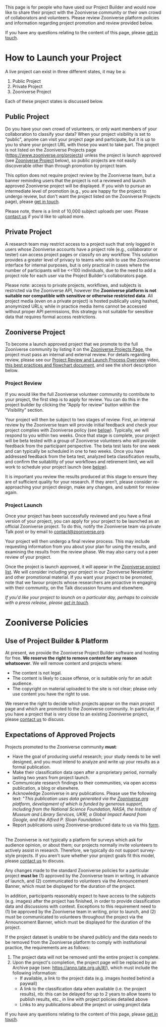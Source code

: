 This page is for people who have used our Project Builder and would now like to share their project with the Zooniverse community or their own crowd of collaborators and volunteers. Please review Zooniverse platform policies and information regarding project promotion and review provided below.
&nbsp;

If you have any questions relating to the content of this page, please [get in touch](https://www.zooniverse.org/about#contact).

# How to Launch your Project
A live project can exist in three different states, it may be a:

1. Public Project
2. Private Project
3. Zooniverse Project

Each of these project states is discussed below.
&nbsp;

## Public Project
Do you have your own crowd of volunteers, or only want members of your collaboration to classify your data? When your project visibility is set to "public", anyone can visit your project page and participate, but it is up to you to share your project URL with those you want to take part. The project is not listed on the Zooniverse Projects page (https://www.zooniverse.org/projects) unless the project is launch approved (see [Zooniverse Project](#zooniverse-project) below), so public projects are not easily discoverable other than through promotion by project team.

This option does not require project review by the Zooniverse team, but a banner reminding users that the project is not a reviewed and launch approved Zooniverse project will be displayed. If you wish to pursue an intermediate level of promotion (e.g., you are happy for the project to undergo review, but don't want the project listed on the Zooniverse Projects page), please [get in touch](https://www.zooniverse.org/about#contact).

Please note, there is a limit of 10,000 subject uploads per user. Please [contact us](https://www.zooniverse.org/about#contact) if you'd like to upload more.
&nbsp;

## Private Project
A research team may restrict access to a project such that only logged in users whose Zooniverse accounts have a project role (e.g., collaborator or tester) can access project pages or classify on any workflow. This solution provides a greater level of privacy to teams who wish to use the Zooniverse interface for internal purposes, but is only practical in cases where the number of participants will be <<100 individuals, due to the need to add a project role for each user via the Project Builder's collaborators page.

Please note: access to private projects, workflows, and subjects is restricted via the Zooniverse API, however the **Zooniverse platform is not suitable nor compatible with sensitive or otherwise restricted data**. All project media (even on a private project) is hosted publically using hashed, anonymized URLs; while in practice media items cannot be accessed without proper API permissions, this strategy is not suitable for sensitive data that requires formal access restrictions.

## Zooniverse Project
To become a launch approved project that we promote to the full Zooniverse community by listing it on the [Zooniverse Projects Page](https://www.zooniverse.org/projects), the project must pass an internal and external review. For details regarding review, please see our [Project Review and Launch Process Overview](+tab+https://vimeo.com/534941470) video, [this best practices and flowchart document](https://docs.google.com/document/d/1SJmOdGmpzYGyKpSnFt_tEe_BZIc2Bzmc3kKlWw-gX68/edit?usp=sharing), and see the short description below. 

### Project Review
If you would like the full Zooniverse volunteer community to contribute to your project, the first step is to apply for review. You can do this in the project builder by clicking the “Apply for review” button within the “Visibility” section.

Your project will then be subject to two stages of review. First, an internal review by the Zooniverse team will provide initial feedback and check your project complies with Zooniverse policy (see [below](#expectations-of-approved-projects)). Typically, we will respond to you within two weeks. Once that stage is complete, your project will be beta tested with a group of Zooniverse volunteers who will provide feedback from the participant perspective. The beta test lasts for one week and can typically be scheduled in one to two weeks. Once you have addressed feedback from the beta test, analyzed beta classification results, and confirm the suitablitly of your workflows and retirement limit, we will work to schedule your project launch (see [below](#project-launch)).

It is important you review the results produced at this stage to ensure they are of sufficient quality for your research. If they aren’t, please consider re-approaching your project design, make any changes, and submit for review again.
&nbsp;

### Project Launch
Once your project has been successfully reviewed and you have a final version of your project, you can apply for your project to be launched as an official Zooniverse project. To do this, notify the Zooniverse team via private Talk post or by email to contact@zooniverse.org.

Your project will then undergo a final review process. This may include requesting information from you about your plan for using the results, and examining the results from the review phase. We may also carry out a peer review of your project.

Once the project is launch approved, it will appear in the [Zooniverse project list](https://zooniverse.org/projects/). We will consider including your project in our Zooniverse Newsletter and other promotional material. If you want your project to be promoted, note that we favour projects whose researchers are proactive in engaging with their community, on the Talk discussion forums and elsewhere.

_If you'd like your project to launch on a particular day, perhaps to coincide with a press release, please [get in touch](https://zooniverse.org/about/contact)._
&nbsp;

# Zooniverse Policies

## Use of Project Builder & Platform

At present, we provide the Zooniverse Project Builder software and hosting for free. **We reserve the right to remove content for any reason whatsoever**. We will remove content and projects where:

- The content is not legal.
- The content is likely to cause offense, or is suitable only for an adult audience.
- The copyright on material uploaded to the site is not clear; please only use content you have the right to use.

We reserve the right to decide which projects appear on the main project page and which are promoted to the Zooniverse community. In particular, if you have a project that is very close to an existing Zooniverse project, please [contact us](https://zooniverse.org/about/contact) to discuss.

## Expectations of Approved Projects

Projects promoted to the Zooniverse community **must**:
- Have the goal of producing useful research; your study needs to be well designed, and you must intend to analyze and write up your results as a formal publication.
- Make their classification data open after a proprietary period, normally lasting two years from project launch.
- Communicate research findings to their communities, via open access publication, a blog or elsewhere.
- Acknowledge Zooniverse in any publications. Please use the following text:
"_This publication uses data generated via the [Zooniverse.org](https://www.zooniverse.org/) platform, development of which is funded by generous support, including from the National Science Foundation, NASA, the Institute of Museum and Library Services, UKRI, a Global Impact Award from Google, and the Alfred P. Sloan Foundation._"
- Report publications using Zooniverse-produced data to us via this [form](https://docs.google.com/forms/d/18jwLbtV_6M5HCM74xNFtFbiiszWAxpC5IGHaToYjeiw/viewform).
&nbsp;

The Zooniverse is not typically a platform for surveys which ask for audience opinion, or about them; our projects normally invite volunteers to actively assist in research. Therefore, we typically do not support survey-style projects. If you aren't sure whether your project goals fit this model, please [contact us](https://zooniverse.org/about/contact) to discuss.

Any changes made to the standard Zooniverse policies for a particular project **must be** (1) approved by the Zooniverse team in writing, in advance of launch, and (2) communicated to volunteers via the Announcement Banner, which must be displayed for the duration of the project.

In addition, participants reasonably expect to have access to the subjects (e.g. images) after the project has finished, in order to provide classification data and discussions with context. Exceptions to this requirement need to (1) be approved by the Zooniverse team in writing, prior to launch, and (2) must be communicated to volunteers throughout the project via the Announcement Banner, which must be displayed for the duration of the project. 

If the project dataset is unable to be shared publicly and the data needs to be removed from the Zooniverse platform to comply with institutional practice, the requirements are as follows:

1. The project data will not be removed until the entire project is complete.
2. Upon the project's completion, the project page will be replaced by an Archive page (see: https://anno.tate.org.uk/#/), which must include the following information:
    - If available, a link to the project data (e.g. images hosted behind a paywall)
    - A link to the classification data when available (i.e. the project results), nb: this can be delayed for up to 2 years to allow teams to publish results, etc., in line with project policies detailed above
    - Links to any publications about the project or using project data

If you have any questions relating to the content of this page, please [get in touch](https://www.zooniverse.org/about#contact).
